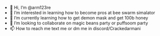 - 👋 Hi, I’m @arm123re
- 👀 I’m interested in learning how to become pros at bee swarm simalator
- 🌱 I’m currently learning how to get demon mask and get 100b honey
- 💞️ I’m looking to collaborate on magic beans party or puffsoom party
- 📫 How to reach me text me or dm me in discord/Crackedarmani

<!---
arm123re/arm123re is a ✨ special ✨ repository because its `README.md` (this file) appears on your GitHub profile.
You can click the Preview link to take a look at your changes.
--->
